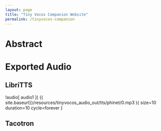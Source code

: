 ```yaml
---
layout: page
title: "Tiny Vocos Companion Website"
permalink: /tinyvocos-companion
---
```


# Abstract

# Exported Audio

## LibriTTS
!audio[ audio1 ]( {{ site.baseurl}}/resources/tinyvocos_audio_out/tts/phinet/0.mp3 ){ size=10 duration=10 cycle=forever }
## Tacotron
